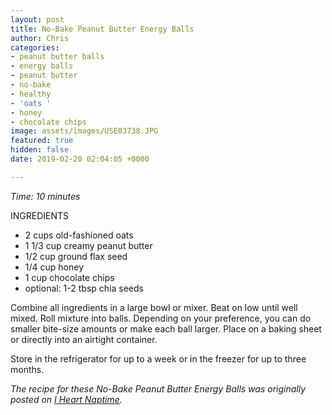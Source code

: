 ```yaml
---
layout: post
title: No-Bake Peanut Butter Energy Balls
author: Chris
categories:
- peanut butter balls
- energy balls
- peanut butter
- no-bake
- healthy
- 'oats '
- honey
- chocolate chips
image: assets/images/USE03738.JPG
featured: true
hidden: false
date: 2019-02-20 02:04:05 +0000

---
```

_Time: 10 minutes_

INGREDIENTS

* 2 cups old-fashioned oats
* 1 1/3 cup creamy peanut butter
* 1/2 cup ground flax seed
* 1/4 cup honey
* 1 cup chocolate chips
* optional: 1-2 tbsp chia seeds

Combine all ingredients in a large bowl or mixer. Beat on low until well mixed. Roll mixture into balls. Depending on your preference, you can do smaller bite-size amounts or make each ball larger. Place on a baking sheet or directly into an airtight container.

Store in the refrigerator for up to a week or in the freezer for up to three months.

_The recipe for these No-Bake Peanut Butter Energy Balls was originally posted on_ [_I Heart Naptime_](https://www.iheartnaptime.net/energy-balls/)_._
